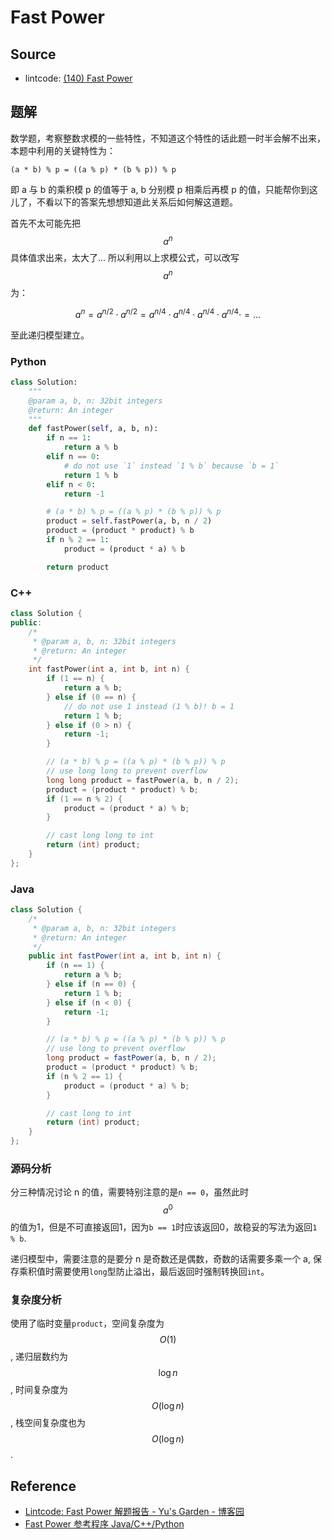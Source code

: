 # Fast Power

## Source

- lintcode: [(140) Fast Power](http://www.lintcode.com/en/problem/fast-power/)

## 题解

数学题，考察整数求模的一些特性，不知道这个特性的话此题一时半会解不出来，本题中利用的关键特性为：

```
(a * b) % p = ((a % p) * (b % p)) % p
```

即 a 与 b 的乘积模 p 的值等于 a, b 分别模 p 相乘后再模 p 的值，只能帮你到这儿了，不看以下的答案先想想知道此关系后如何解这道题。

首先不太可能先把 $$a^n$$ 具体值求出来，太大了... 所以利用以上求模公式，可以改写 $$a^n$$ 为：

$$a^n = a^{n/2} \cdot a^{n/2} = a^{n/4} \cdot a^{n/4} \cdot a^{n/4} \cdot a^{n/4} \cdot = ...$$

至此递归模型建立。

### Python

```python
class Solution:
    """
    @param a, b, n: 32bit integers
    @return: An integer
    """
    def fastPower(self, a, b, n):
        if n == 1:
            return a % b
        elif n == 0:
            # do not use `1` instead `1 % b` because `b = 1`
            return 1 % b
        elif n < 0:
            return -1

        # (a * b) % p = ((a % p) * (b % p)) % p
        product = self.fastPower(a, b, n / 2)
        product = (product * product) % b
        if n % 2 == 1:
            product = (product * a) % b

        return product
```

### C++

```c++
class Solution {
public:
    /*
     * @param a, b, n: 32bit integers
     * @return: An integer
     */
    int fastPower(int a, int b, int n) {
        if (1 == n) {
            return a % b;
        } else if (0 == n) {
            // do not use 1 instead (1 % b)! b = 1
            return 1 % b;
        } else if (0 > n) {
            return -1;
        }

        // (a * b) % p = ((a % p) * (b % p)) % p
        // use long long to prevent overflow
        long long product = fastPower(a, b, n / 2);
        product = (product * product) % b;
        if (1 == n % 2) {
            product = (product * a) % b;
        }

        // cast long long to int
        return (int) product;
    }
};
```

### Java

```java
class Solution {
    /*
     * @param a, b, n: 32bit integers
     * @return: An integer
     */
    public int fastPower(int a, int b, int n) {
        if (n == 1) {
            return a % b;
        } else if (n == 0) {
            return 1 % b;
        } else if (n < 0) {
            return -1;
        }

        // (a * b) % p = ((a % p) * (b % p)) % p
        // use long to prevent overflow
        long product = fastPower(a, b, n / 2);
        product = (product * product) % b;
        if (n % 2 == 1) {
            product = (product * a) % b;
        }

        // cast long to int
        return (int) product;
    }
};
```

### 源码分析

分三种情况讨论 n 的值，需要特别注意的是`n == 0`，虽然此时 $$a^0$$ 的值为1，但是不可直接返回1，因为`b == 1`时应该返回0，故稳妥的写法为返回`1 % b`.

递归模型中，需要注意的是要分 n 是奇数还是偶数，奇数的话需要多乘一个 a, 保存乘积值时需要使用`long`型防止溢出，最后返回时强制转换回`int`。

### 复杂度分析

使用了临时变量`product`，空间复杂度为 $$O(1)$$, 递归层数约为 $$\log n$$, 时间复杂度为 $$O(\log n)$$, 栈空间复杂度也为 $$O(\log n)$$.

## Reference

- [Lintcode: Fast Power 解题报告 - Yu's Garden - 博客园](http://www.cnblogs.com/yuzhangcmu/p/4174781.html)
- [Fast Power 参考程序 Java/C++/Python](http://www.jiuzhang.com/solutions/fast-power/)

